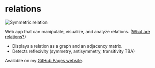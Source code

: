 # relations
![Symmetric relation](https://user-images.githubusercontent.com/42192146/141705091-cf2221ca-afcb-4410-a1fa-c0c7dc2338f3.png)

Web app that can manipulate, visualize, and analyze relations. ([What are relations?](https://www.tutorialspoint.com/discrete_mathematics/discrete_mathematics_relations.htm))
- Displays a relation as a graph and an adjacency matrix.
- Detects reflexivity (symmetry, antisymmetry, transitivity TBA)

Available on my [GitHub Pages website](https://cmcummings.github.io/relations/).
